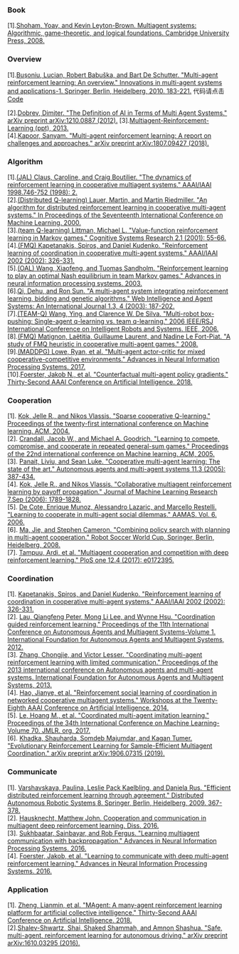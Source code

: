 ### Book

[1].[Shoham, Yoav, and Kevin Leyton-Brown. Multiagent systems: Algorithmic, game-theoretic, and logical foundations. Cambridge University Press, 2008.](http://www.masfoundations.org/download.html) <br>

### Overview
[1].[Buşoniu, Lucian, Robert Babuška, and Bart De Schutter. "Multi-agent reinforcement learning: An overview." Innovations in multi-agent systems and applications-1. Springer, Berlin, Heidelberg, 2010. 183-221.](http://www.dcsc.tudelft.nl/~bdeschutter/pub/rep/10_003.pdf) 代码请点击[Code](http://busoniu.net/repository.php)<br>

[2].[Dobrev, Dimiter. "The Definition of AI in Terms of Multi Agent Systems." arXiv preprint arXiv:1210.0887 (2012).](https://arxiv.org/ftp/arxiv/papers/1210/1210.0887.pdf)
[3].[Multiagent-Reinforcement-Learning (ppt), 2013.](http://www.ecmlpkdd2013.org/wp-content/uploads/2013/09/Multiagent-Reinforcement-Learning.pdf)<br>
[4].[Kapoor, Sanyam. "Multi-agent reinforcement learning: A report on challenges and approaches." arXiv preprint arXiv:1807.09427 (2018).](https://arxiv.org/abs/1807.09427)<br>

### Algorithm
[1].[(JAL) Claus, Caroline, and Craig Boutilier. "The dynamics of reinforcement learning in cooperative multiagent systems." AAAI/IAAI 1998.746-752 (1998): 2.]( https://www.aaai.org/Papers/AAAI/1998/AAAI98-106.pdf)<br>
[2].[(Distributed Q-learning) Lauer, Martin, and Martin Riedmiller. "An algorithm for distributed reinforcement learning in cooperative multi-agent systems." In Proceedings of the Seventeenth International Conference on Machine Learning. 2000.]( https://www.researchgate.net/publication/2641625_An_Algorithm_for_Distributed_Reinforcement_Learning_in_Cooperative_Multi-Agent_Systems)<br>
[3].[(team Q-learning) Littman, Michael L. "Value-function reinforcement learning in Markov games." Cognitive Systems Research 2.1 (2001): 55-66.]( http://www.sts.rpi.edu/~rsun/si-mal/article3.pdf)<br>
[4].[(FMQ) Kapetanakis, Spiros, and Daniel Kudenko. "Reinforcement learning of coordination in cooperative multi-agent systems." AAAI/IAAI 2002 (2002): 326-331.]( https://www.aaai.org/Papers/AAAI/2002/AAAI02-050.pdf)<br>
[5].[(OAL) Wang, Xiaofeng, and Tuomas Sandholm. "Reinforcement learning to play an optimal Nash equilibrium in team Markov games." Advances in neural information processing systems. 2003.]( https://papers.nips.cc/paper/2171-reinforcement-learning-to-play-an-optimal-nash-equilibrium-in-team-markov-games.pdf)<br>
[6].[Qi, Dehu, and Ron Sun. "A multi-agent system integrating reinforcement learning, bidding and genetic algorithms." Web Intelligence and Agent Systems: An International Journal 1.3, 4 (2003): 187-202.]( https://pdfs.semanticscholar.org/2cb8/885ea3d8d6bccde87153f18f8be7f23ff935.pdf)<br>
[7].[(TEAM-Q) Wang, Ying, and Clarence W. De Silva. "Multi-robot box-pushing: Single-agent q-learning vs. team q-learning." 2006 IEEE/RSJ International Conference on Intelligent Robots and Systems. IEEE, 2006.]( https://ieeexplore.ieee.org/document/4058979)<br>
[8].[(FMQ) Matignon, Laëtitia, Guillaume Laurent, and Nadine Le Fort-Piat. "A study of FMQ heuristic in cooperative multi-agent games." 2008. ](https://www.researchgate.net/publication/29616600_A_study_of_FMQ_heuristic_in_cooperative_multi-agent_games)<br>
[9].[(MADDPG) Lowe, Ryan, et al. "Multi-agent actor-critic for mixed cooperative-competitive environments." Advances in Neural Information Processing Systems. 2017.]( https://arxiv.org/abs/1706.02275)<br>
[10].[Foerster, Jakob N., et al. "Counterfactual multi-agent policy gradients." Thirty-Second AAAI Conference on Artificial Intelligence. 2018.]( https://arxiv.org/abs/1705.08926)<br>

### Cooperation
[1]. [Kok, Jelle R., and Nikos Vlassis. "Sparse cooperative Q-learning." Proceedings of the twenty-first international conference on Machine learning. ACM, 2004.]( https://icml.cc/Conferences/2004/proceedings/papers/267.pdf)<br>
[2]. [Crandall, Jacob W., and Michael A. Goodrich. "Learning to compete, compromise, and cooperate in repeated general-sum games." Proceedings of the 22nd international conference on Machine learning. ACM, 2005.]( http://citeseerx.ist.psu.edu/viewdoc/download?doi=10.1.1.448.8292&rep=rep1&type=pdf)<br>
[3]. [Panait, Liviu, and Sean Luke. "Cooperative multi-agent learning: The state of the art." Autonomous agents and multi-agent systems 11.3 (2005): 387-434.]( https://cs.gmu.edu/~eclab/papers/panait05cooperative.pdf)<br>
[4]. [Kok, Jelle R., and Nikos Vlassis. "Collaborative multiagent reinforcement learning by payoff propagation." Journal of Machine Learning Research 7.Sep (2006): 1789-1828.]( http://www.jmlr.org/papers/volume7/kok06a/kok06a.pdf)<br>
[5]. [De Cote, Enrique Munoz, Alessandro Lazaric, and Marcello Restelli. "Learning to cooperate in multi-agent social dilemmas." AAMAS. Vol. 6. 2006.]( http://citeseerx.ist.psu.edu/viewdoc/download?doi=10.1.1.107.335&rep=rep1&type=pdf)<br>
[6]. [Ma, Jie, and Stephen Cameron. "Combining policy search with planning in multi-agent cooperation." Robot Soccer World Cup. Springer, Berlin, Heidelberg, 2008. ](https://www.researchgate.net/publication/220797588_Combining_Policy_Search_with_Planning_in_Multi-agent_Cooperation)<br>
[7]. [Tampuu, Ardi, et al. "Multiagent cooperation and competition with deep reinforcement learning." PloS one 12.4 (2017): e0172395. ](https://arxiv.org/abs/1511.08779)<br>

### Coordination
[1]. [Kapetanakis, Spiros, and Daniel Kudenko. "Reinforcement learning of coordination in cooperative multi-agent systems." AAAI/IAAI 2002 (2002): 326-331.]( https://www.aaai.org/Papers/AAAI/2002/AAAI02-050.pdf)<br>
[2]. [Lau, Qiangfeng Peter, Mong Li Lee, and Wynne Hsu. "Coordination guided reinforcement learning." Proceedings of the 11th International Conference on Autonomous Agents and Multiagent Systems-Volume 1. International Foundation for Autonomous Agents and Multiagent Systems, 2012.]( http://www.ifaamas.org/Proceedings/aamas2012/papers/1B_1.pdf)<br>
[3]. [Zhang, Chongjie, and Victor Lesser. "Coordinating multi-agent reinforcement learning with limited communication." Proceedings of the 2013 international conference on Autonomous agents and multi-agent systems. International Foundation for Autonomous Agents and Multiagent Systems, 2013.]( https://pdfs.semanticscholar.org/5e7b/0822821575555e318845531b6d5b2d359b18.pdf)<br>
[4]. [Hao, Jianye, et al. "Reinforcement social learning of coordination in networked cooperative multiagent systems." Workshops at the Twenty-Eighth AAAI Conference on Artificial Intelligence. 2014.]( http://mipc.inf.ed.ac.uk/2014/papers/mipc2014_hao_etal.pdf)<br>
[5]. [Le, Hoang M., et al. "Coordinated multi-agent imitation learning." Proceedings of the 34th International Conference on Machine Learning-Volume 70. JMLR. org, 2017. ](https://arxiv.org/abs/1703.03121)<br>
[6]. [Khadka, Shauharda, Somdeb Majumdar, and Kagan Tumer. "Evolutionary Reinforcement Learning for Sample-Efficient Multiagent Coordination." arXiv preprint arXiv:1906.07315 (2019). ](https://arxiv.org/abs/1906.07315)<br>

### Communicate
[1]. [Varshavskaya, Paulina, Leslie Pack Kaelbling, and Daniela Rus. "Efficient distributed reinforcement learning through agreement." Distributed Autonomous Robotic Systems 8. Springer, Berlin, Heidelberg, 2009. 367-378.]( https://www.researchgate.net/publication/241128592_Efficient_Distributed_Reinforcement_Learning_Through_Agreement)<br>
[2]. [Hausknecht, Matthew John. Cooperation and communication in multiagent deep reinforcement learning. Diss. 2016.]( http://www.cs.utexas.edu/~larg/hausknecht_thesis/slides/thesis.pdf)<br>
[3]. [Sukhbaatar, Sainbayar, and Rob Fergus. "Learning multiagent communication with backpropagation." Advances in Neural Information Processing Systems. 2016. ](https://arxiv.org/abs/1605.07736)<br>
[4]. [Foerster, Jakob, et al. "Learning to communicate with deep multi-agent reinforcement learning." Advances in Neural Information Processing Systems. 2016.]( https://arxiv.org/abs/1605.06676)<br>

### Application
[1]. [Zheng, Lianmin, et al. "MAgent: A many-agent reinforcement learning platform for artificial collective intelligence." Thirty-Second AAAI Conference on Artificial Intelligence. 2018.](https://arxiv.org/abs/1712.00600)<br>
[2].[Shalev-Shwartz, Shai, Shaked Shammah, and Amnon Shashua. "Safe, multi-agent, reinforcement learning for autonomous driving." arXiv preprint arXiv:1610.03295 (2016).](https://arxiv.org/abs/1610.03295)<br>
